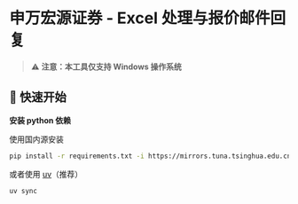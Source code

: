 # 申万宏源证券 - Excel 处理与报价邮件回复

> ⚠️ **注意：本工具仅支持 Windows 操作系统**


## 🚀 快速开始

**安装 python 依赖**

使用国内源安装

```bash
pip install -r requirements.txt -i https://mirrors.tuna.tsinghua.edu.cn/pypi/web/simple
```

或者使用 [uv](https://github.com/astral-sh/uv)（推荐）

```bash
uv sync
```
